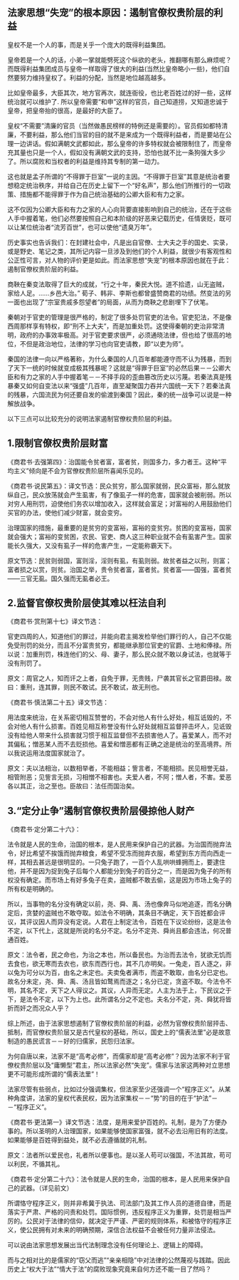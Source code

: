 ## 法家思想“失宠”的根本原因：遏制官僚权贵阶层的利益

皇权不是一个人的事，而是关乎一个庞大的既得利益集团。

皇帝若是一个人的话，小弟一掌就能劈死这个纵欲的老头，推翻哪有那么麻烦呢？而既得利益集团成员与皇帝一样取得了很大的利益(当然比皇帝略小一些)，他们自然要努力维持皇权了。利益的分配，当然是地位越高越多。

比如皇帝最多，大臣其次，地方官再次，就连衙役，也比老百姓过的好一些，这样统治就可以维护了. 所以皇帝需要“和申”这样的官员，自己知道捞，又知道忠诚于皇帝，把皇帝抬的很高，是最好的大臣了。

皇权“不需要”清廉的官员（当然做愚民榜样的特例还是需要的）。官员假如都特清廉，不要利益，那么他们当官的目的就不是来成为一个既得利益者，而是要站在公理一边讲话。假如满朝文武都如此，那么皇帝的许多特权就会被限制住了，而皇帝充其量也只是一个人，假如没有满朝文武的支持，恐怕也就不比一条狗强大多少了。所以腐败和当权者的利益是维持其专制的第一动力。

这也就是孟子所谓的“不得罪于巨室”一说的主因。“不得罪于巨室”其意是统治者要想稳定统治秩序，并给自己在历史上留下一个“好名声”，那么他们所推行的一切政策、措施都不能得罪于作为自己统治基础的公卿大臣和有力之家。

这不仅因为公卿大臣和有力之家的人心向背要直接影响到自己的统治，还在于这些人手中握着笔，他们必然要按照自己和本阶级的好恶来记载历史，任情褒贬，既可以让某位统治者“流芳百世”，也可以使他“遗臭万年”。

历史事实也告诉我们：在封建社会中，凡是出自官僚、士大夫之手的国史、实录，或是野史、笔记之类，其所记内容一旦涉及到他们的个人利益，就很少有客观性和公正性可言，对人物的评价更是如此。而法家思想“失宠”的根本原因也就在于此：遏制官僚权贵阶层的利益。

商鞅在秦变法取得了巨大的成就，“行之十年，秦民大悦。道不拾遗，山无盗贼，家给人足。……乡邑大治。” 荀子、韩非、李斯也都曾盛赞商君的功绩。然变法的另一面也出现了“宗室贵戚多怨望者”的局面，从而为商鞅之悲剧埋下了伏笔。

秦朝对于官吏的管理是很严格的，制定了很多处罚官吏的法令。官吏犯法，不是像西周那样享有特权，即“刑不上大夫”，而是加重处罚。这使得秦朝的吏治非常清明，政府的办事效率极高。对于官吏要求很严，必须通晓法律，但也给了很高的地位，不但是政治地位，法律的学习也向官吏请教，即“以吏为师”。

秦国的法律一向以严格著称，为什么秦国的人几百年都能遵守而不认为残暴，而到了天下一统的时候就变成极其残暴呢？这就是“得罪于巨室”的必然后果－－公卿大臣和有力之家的人手中握着笔－－不择手段的歪曲篡改历史以污蔑。若秦法真是残暴秦又如何自变法以来“强盛”几百年，直至凝聚国力吞并六国统一天下？若秦法真的残暴，六国流民为何还要自发的偷渡到秦国？因此，秦的统一战争可以说是一种解放战争。

以下三点可以比较充分的说明法家遏制官僚权贵阶层的利益。

## 1.限制官僚权贵阶层财富

《商君书·去强第四》：治国能令贫者富，富者贫，则国多力，多力者王。这种“平均主义”倾向是不会为官僚权贵阶层所喜闻乐见的。

《商君书·说民第五》：译文节选：民众贫穷，那么国家就弱，民众富裕，那么就放纵自己，民众放荡就会产生虱害，有了像虱子一样的危害，国家就会被削弱。所以对穷人用刑罚，迫使他们务农以增加收入，这样就会富足；对富裕的人用鼓励他们买官的办法，使他们减少财富，就会变穷。

治理国家的措施，最重要的是贫穷的变富裕，富裕的变贫穷。贫困的变富裕，国家就会强大；富裕的变贫困，农民、官吏、商人这三种职业就不会有虱害产生。国家能长久强大，又没有虱子一样的危害产生，一定能称霸天下。

原文节选：民贫则弱国，富则淫，淫则有虱，有虱则弱。故贫者益之以刑，则富；富者损之以赏，则贫。治国之举，贵令贫者富，富者贫。贫者富——国强，富者贫——三官无虱。国久强而无虱者必王。

## 2.监督官僚权贵阶层使其难以枉法自利

《商君书·赏刑第十七》译文节选：

官吏四周的人，知道他们的罪过，并能向君主揭发检举他们罪行的人，自己不仅能免受刑罚的处分，而且不分富贵贫穷，都能继承那位官吏的官爵、土地和俸禄。所以说：加重刑罚，株连他们的父、母、妻子，那么民众就不敢以身试法，也就等于没有刑罚了。

原文：周官之人，知而讦之上者，自免于罪，无贵贱，尸袭其官长之官爵田禄。故曰：重刑，连其罪，则民不敢试。民不敢试，故无刑也。

《商君书·慎法第二十五》译文节选：

用法度来统治，在关系密切相互赞誉的，不会对他人有什么好处，相互诋毁的，不会对他人有什么损害。百姓见相互称誉没有什么好处就相互监督抨击坏人，见诋毁没有给他人带来什么损害就习惯于相互监督但不去损害他人了。喜爱某人，而不对其偏私；憎恶某人而不去贬损他。喜爱和憎恶都有正确之途是统治的至高境界。所以我说运用法度国家就治了。

原文：夫以法相治，以数相举者，不能相益；訾言者，不能相损。民见相誉无益，相管附恶；见訾言无损，习相憎不相害也。夫爱人者，不阿；憎人者，不害。爱恶各以其正，治之至也。臣故曰：法任而国治矣。

## 3.“定分止争”遏制官僚权贵阶层侵掠他人财产

《商君书·定分第二十六》：

法令就是人民的生命，治国的根本，是人民用来保护自己的武器。为治国而抛弃法令，好比希望不挨饿而抛弃粮食，希望不受冻而抛弃衣服，希望到东方而向西走一样，其相去甚远是很明显的。一只兔子跑了，一百个人乱哄哄蜂拥而上，要逮住他，并不是因为捉到兔子后每个人都能分到兔子的百分之一，而是因为兔子的所有权没有确定。而市场上有好多兔子在卖，盗贼都不敢去偷，这是因为市场上兔子的所有权是明确的。

所以，当事物的名分没有确定以前，尧、舜、禹、汤也像奔马似地追逐，而名分确定后，贪婪的盗贼也不敢夺取。如法令不明确，其条目不确定，天下百姓都会评议，其评议因人而异没有定说。人君在上制定法令，百姓在下议论纷纷，这是法令不定，以下代上，这就是所说的名分不定。名分不定尧、舜尚且都会违法，何况普通百姓。

原文：法令者，民之命也，为治之本也，所以备民也。为治而去法令，犹欲无饥而去食也，欲无寒而去衣也，欲东而西行也，其不几亦明矣。一兔走，百人逐之，非以兔为可分以为百，由名之未定也。夫卖兔者满市，而盗不敢取，由名分已定也。故名分未定，尧、舜、禹、汤且皆如鹜焉而逐之；名分已定，贪盗不取。今法令不明，其名不定，天下之人得议之。其议，人异而无定。人主为法于上，下民议之于下，是法令不定，以下为上也。此所谓名分之不定也。夫名分不定，尧、舜犹将皆折而奸之而况众人乎？

综上所述，由于法家思想遏制了官僚权贵阶层的利益，必然为官僚权贵阶层抨击、抵制，而官僚权贵阶层又是古代皇权的基础，所以，国史上的“儒表法里”必是故意制造的愚民谎言－－好的归儒家，民怨归法家。

为何自唐以来，法家不是“高考必修”，而儒家却是“高考必修”？因为法家不利于官僚权贵阶层以及“庸懒型”君主，所以法家必然“失宠”。儒家与法家这两种对立思想更不可能形成所谓的“儒表法里”！

法家尽管有些弱点，比如过分强调集权，但法家至少还强调一个“程序正义”。从某种角度讲，法家的皇权代表民权，因为法家集权－－“势”的目的在于“护法”－－“程序正义”。

《商君书·更法第一》译文节选：法度，是用来爱护百姓的。礼制，是为了方便办事的。所以圣明的人治理国家，如果能够使国家富强，就不必去沿用旧有的法度。如果能够是百姓得到益处，就不必去遵循就的礼制。

原文：法者所以爱民也，礼者所以便事也。是以圣人苟可以强国，不法其故，苟可以利民，不循其礼。

《商君书·定分第二十六》：法令就是人民的生命，治国的根本，是人民用来保护自己的武器。（详见前文）

所谓恪守程序正义，则并非希冀于执法、司法部门及其工作人员的道德自律，而是落实于严肃、严格的问责和处罚。国际惯例，违反程序正义为重罪，处罚是相当严厉的。公民对于法律的信仰，就决定于严谨、严密的规则体系，和被恪守的程序正义，使公民拥有对未来的明确预期，深信合法权益不会被任何力量非法侵法。

可以说由法家思想发展出当代法制理念没有任何理论上、逻辑上的障碍。

而与之相对比的是儒家的“窃父而逃”“亲亲相隐”中对法律的公然蔑视与践踏。因此历史上“权大于法”“情大于法”的腐败现象究竟来自何方还不能一目了然吗？
